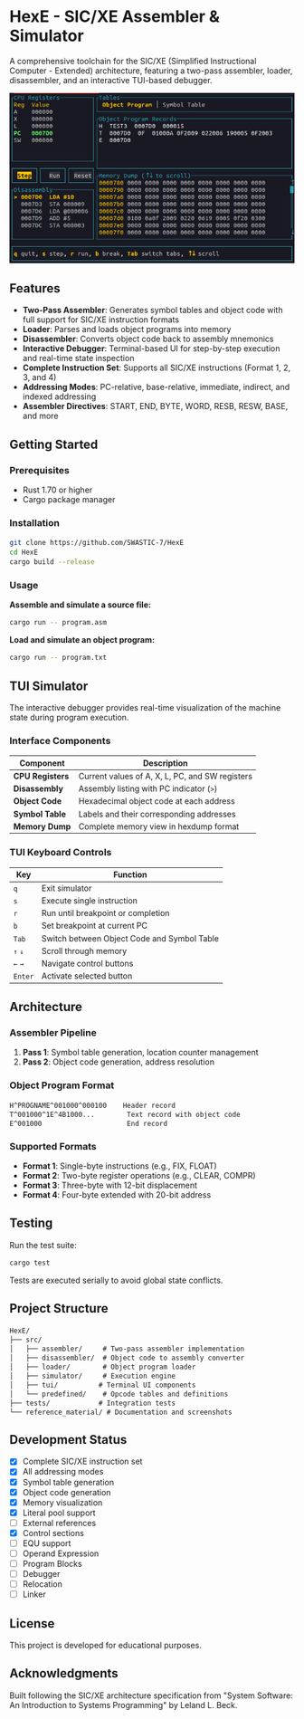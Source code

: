 # HexE - SIC/XE Assembler & Simulator

A comprehensive toolchain for the SIC/XE (Simplified Instructional Computer - Extended) architecture, featuring a two-pass assembler, loader, disassembler, and an interactive TUI-based debugger.

![TUI Simulator](reference_material/tui_small.png)

## Features

- **Two-Pass Assembler**: Generates symbol tables and object code with full support for SIC/XE instruction formats
- **Loader**: Parses and loads object programs into memory
- **Disassembler**: Converts object code back to assembly mnemonics
- **Interactive Debugger**: Terminal-based UI for step-by-step execution and real-time state inspection
- **Complete Instruction Set**: Supports all SIC/XE instructions (Format 1, 2, 3, and 4)
- **Addressing Modes**: PC-relative, base-relative, immediate, indirect, and indexed addressing
- **Assembler Directives**: START, END, BYTE, WORD, RESB, RESW, BASE, and more

## Getting Started

### Prerequisites

- Rust 1.70 or higher
- Cargo package manager

### Installation

```bash
git clone https://github.com/SWASTIC-7/HexE
cd HexE
cargo build --release
```

### Usage

**Assemble and simulate a source file:**
```bash
cargo run -- program.asm
```

**Load and simulate an object program:**
```bash
cargo run -- program.txt
```

## TUI Simulator

The interactive debugger provides real-time visualization of the machine state during program execution.

### Interface Components

| Component | Description |
|-----------|-------------|
| **CPU Registers** | Current values of A, X, L, PC, and SW registers |
| **Disassembly** | Assembly listing with PC indicator (`>`) |
| **Object Code** | Hexadecimal object code at each address |
| **Symbol Table** | Labels and their corresponding addresses |
| **Memory Dump** | Complete memory view in hexdump format |

### TUI Keyboard Controls

| Key | Function |
|-----|----------|
| `q` | Exit simulator |
| `s` | Execute single instruction |
| `r` | Run until breakpoint or completion |
| `b` | Set breakpoint at current PC |
| `Tab` | Switch between Object Code and Symbol Table |
| `↑` `↓` | Scroll through memory |
| `←` `→` | Navigate control buttons |
| `Enter` | Activate selected button |

## Architecture

### Assembler Pipeline

1. **Pass 1**: Symbol table generation, location counter management
2. **Pass 2**: Object code generation, address resolution

### Object Program Format

```
H^PROGNAME^001000^000100    Header record
T^001000^1E^4B1000...        Text record with object code
E^001000                     End record
```

### Supported Formats

- **Format 1**: Single-byte instructions (e.g., FIX, FLOAT)
- **Format 2**: Two-byte register operations (e.g., CLEAR, COMPR)
- **Format 3**: Three-byte with 12-bit displacement
- **Format 4**: Four-byte extended with 20-bit address

## Testing

Run the test suite:
```bash
cargo test
```

Tests are executed serially to avoid global state conflicts.

## Project Structure

```
HexE/
├── src/
│   ├── assembler/     # Two-pass assembler implementation
│   ├── disassembler/  # Object code to assembly converter
│   ├── loader/        # Object program loader
│   ├── simulator/     # Execution engine
│   ├── tui/          # Terminal UI components
│   └── predefined/    # Opcode tables and definitions
├── tests/            # Integration tests
└── reference_material/ # Documentation and screenshots
```

## Development Status

- [x] Complete SIC/XE instruction set
- [x] All addressing modes
- [x] Symbol table generation
- [x] Object code generation
- [x] Memory visualization
- [x] Literal pool support
- [ ] External references
- [x] Control sections
- [ ] EQU support
- [ ] Operand Expression
- [ ] Program Blocks
- [ ] Debugger
- [ ] Relocation
- [ ] Linker

## License

This project is developed for educational purposes.

## Acknowledgments

Built following the SIC/XE architecture specification from "System Software: An Introduction to Systems Programming" by Leland L. Beck.